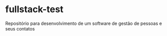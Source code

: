 # fullstack-test
Repositório para desenvolvimento de um software de gestão de pessoas e seus contatos
